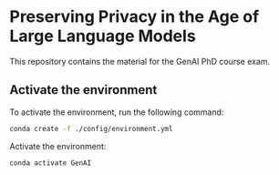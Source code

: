 # Preserving Privacy in the Age of Large Language Models

This repository contains the material for the GenAI PhD course exam.

## Activate the environment

To activate the environment, run the following command:

```bash
conda create -f ./config/environment.yml
```

Activate the environment:

```bash
conda activate GenAI
```
